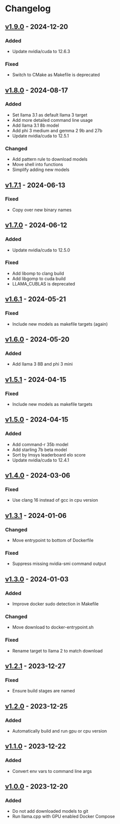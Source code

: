 # Changelog

## [v1.9.0](https://github.com/fboulnois/llama-cpp-docker/compare/v1.8.0...v1.9.0) - 2024-12-20

### Added

* Update nvidia/cuda to 12.6.3

### Fixed

* Switch to CMake as Makefile is deprecated

## [v1.8.0](https://github.com/fboulnois/llama-cpp-docker/compare/v1.7.1...v1.8.0) - 2024-08-17

### Added

* Set llama 3.1 as default llama 3 target
* Add more detailed command line usage
* Add llama 3.1 8b model
* Add phi 3 medium and gemma 2 9b and 27b
* Update nvidia/cuda to 12.5.1

### Changed

* Add pattern rule to download models
* Move shell into functions
* Simplify adding new models

## [v1.7.1](https://github.com/fboulnois/llama-cpp-docker/compare/v1.7.0...v1.7.1) - 2024-06-13

### Fixed

* Copy over new binary names

## [v1.7.0](https://github.com/fboulnois/llama-cpp-docker/compare/v1.6.1...v1.7.0) - 2024-06-12

### Added

* Update nvidia/cuda to 12.5.0

### Fixed

* Add libomp to clang build
* Add libgomp to cuda build
* LLAMA_CUBLAS is deprecated

## [v1.6.1](https://github.com/fboulnois/llama-cpp-docker/compare/v1.6.0...v1.6.1) - 2024-05-21

### Fixed

* Include new models as makefile targets (again)

## [v1.6.0](https://github.com/fboulnois/llama-cpp-docker/compare/v1.5.1...v1.6.0) - 2024-05-20

### Added

* Add llama 3 8B and phi 3 mini

## [v1.5.1](https://github.com/fboulnois/llama-cpp-docker/compare/v1.5.0...v1.5.1) - 2024-04-15

### Fixed

* Include new models as makefile targets

## [v1.5.0](https://github.com/fboulnois/llama-cpp-docker/compare/v1.4.0...v1.5.0) - 2024-04-15

### Added

* Add command-r 35b model
* Add starling 7b beta model
* Sort by lmsys leaderboard elo score
* Update nvidia/cuda to 12.4.1

## [v1.4.0](https://github.com/fboulnois/llama-cpp-docker/compare/v1.3.1...v1.4.0) - 2024-03-06

### Fixed

* Use clang 16 instead of gcc in cpu version

## [v1.3.1](https://github.com/fboulnois/llama-cpp-docker/compare/v1.3.0...v1.3.1) - 2024-01-06

### Changed

* Move entrypoint to bottom of Dockerfile

### Fixed

* Suppress missing nvidia-smi command output

## [v1.3.0](https://github.com/fboulnois/llama-cpp-docker/compare/v1.2.1...v1.3.0) - 2024-01-03

### Added

* Improve docker sudo detection in Makefile

### Changed

* Move download to docker-entrypoint.sh

### Fixed

* Rename target to llama 2 to match download

## [v1.2.1](https://github.com/fboulnois/llama-cpp-docker/compare/v1.2.0...v1.2.1) - 2023-12-27

### Fixed

* Ensure build stages are named

## [v1.2.0](https://github.com/fboulnois/llama-cpp-docker/compare/v1.1.0...v1.2.0) - 2023-12-25

### Added

* Automatically build and run gpu or cpu version

## [v1.1.0](https://github.com/fboulnois/llama-cpp-docker/compare/v1.0.0...v1.1.0) - 2023-12-22

### Added

* Convert env vars to command line args

## [v1.0.0](https://github.com/fboulnois/llama-cpp-docker/releases/tag/v1.0.0) - 2023-12-20

### Added

* Do not add downloaded models to git
* Run llama.cpp with GPU enabled Docker Compose
